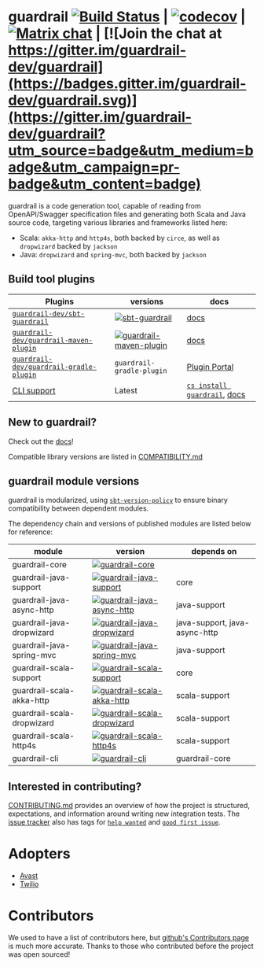 guardrail [![Build Status](https://github.com/guardrail-dev/guardrail/workflows/CI/badge.svg)](https://github.com/guardrail-dev/guardrail/actions?query=workflow%3A%22CI%22) | [![codecov](https://codecov.io/gh/guardrail-dev/guardrail/branch/master/graph/badge.svg?token=ssLYYkVBgv)](https://codecov.io/gh/guardrail-dev/guardrail) | [![Matrix chat](https://img.shields.io/matrix/guardrail:matrix.org.svg?label=matrix&server_fqdn=matrix.org)](https://matrix.to/#/#guardrail:matrix.org) | [![Join the chat at https://gitter.im/guardrail-dev/guardrail](https://badges.gitter.im/guardrail-dev/guardrail.svg)](https://gitter.im/guardrail-dev/guardrail?utm_source=badge&utm_medium=badge&utm_campaign=pr-badge&utm_content=badge)
===

guardrail is a code generation tool, capable of reading from OpenAPI/Swagger specification files and generating both Scala and Java source code, targeting various libraries and frameworks listed here:

- Scala: `akka-http` and `http4s`, both backed by `circe`, as well as `dropwizard` backed by `jackson`
- Java: `dropwizard` and `spring-mvc`, both backed by `jackson`

Build tool plugins
------------------

| Plugins | versions | docs |
|---|---|---|
| [`guardrail-dev/sbt-guardrail`](https://github.com/guardrail-dev/sbt-guardrail) | [![sbt-guardrail](https://maven-badges.herokuapp.com/maven-central/dev.guardrail/sbt-guardrail/badge.svg)](https://search.maven.org/search?q=g:dev.guardrail%20a:sbt-guardrail) | [docs](docs/plugins/sbt.md) |
| [`guardrail-dev/guardrail-maven-plugin`](https://github.com/guardrail-dev/guardrail-maven-plugin) | [![guardrail-maven-plugin](https://maven-badges.herokuapp.com/maven-central/dev.guardrail/guardrail-maven-plugin/badge.svg)](https://search.maven.org/search?q=g:dev.guardrail%20a:guardrail-maven-plugin) | [docs](docs/plugins/maven.md) |
| [`guardrail-dev/guardrail-gradle-plugin`](https://github.com/guardrail-dev/guardrail-gradle-plugin) | `guardrail-gradle-plugin` | [Plugin Portal](https://plugins.gradle.org/plugin/com.twilio.guardrail) | [docs](docs/plugins/gradle.md) |
| [CLI support](./modules/cli) | Latest | [`cs install guardrail`](https://get-coursier.io/docs/cli-install), [docs](docs/plugins/make.md) |

New to guardrail?
---

Check out the [docs](https://guardrail.dev/)!

Compatible library versions are listed in [COMPATIBILITY.md](COMPATIBILITY.md)

guardrail module versions
---

guardrail is modularized, using [`sbt-version-policy`](https://github.com/scalacenter/sbt-version-policy) to ensure binary compatibility between dependent modules.

The dependency chain and versions of published modules are listed below for reference:

| module  | version  | depends on |
|-----|-----|-----|
| guardrail-core | [![guardrail-core](https://maven-badges.herokuapp.com/maven-central/dev.guardrail/guardrail-core_2.12/badge.svg)](https://search.maven.org/search?q=g:dev.guardrail%20a:guardrail-core_2.12) |  |
| guardrail-java-support | [![guardrail-java-support](https://maven-badges.herokuapp.com/maven-central/dev.guardrail/guardrail-java-support_2.12/badge.svg)](https://search.maven.org/search?q=g:dev.guardrail%20a:guardrail-java-support_2.12) | core |
| guardrail-java-async-http | [![guardrail-java-async-http](https://maven-badges.herokuapp.com/maven-central/dev.guardrail/guardrail-java-async-http_2.12/badge.svg)](https://search.maven.org/search?q=g:dev.guardrail%20a:guardrail-java-async-http_2.12) | java-support |
| guardrail-java-dropwizard | [![guardrail-java-dropwizard](https://maven-badges.herokuapp.com/maven-central/dev.guardrail/guardrail-java-dropwizard_2.12/badge.svg)](https://search.maven.org/search?q=g:dev.guardrail%20a:guardrail-java-dropwizard_2.12) | java-support, java-async-http |
| guardrail-java-spring-mvc | [![guardrail-java-spring-mvc](https://maven-badges.herokuapp.com/maven-central/dev.guardrail/guardrail-java-spring-mvc_2.12/badge.svg)](https://search.maven.org/search?q=g:dev.guardrail%20a:guardrail-java-spring-mvc_2.12) | java-support |
| guardrail-scala-support | [![guardrail-scala-support](https://maven-badges.herokuapp.com/maven-central/dev.guardrail/guardrail-scala-support_2.12/badge.svg)](https://search.maven.org/search?q=g:dev.guardrail%20a:guardrail-scala-support_2.12) | core |
| guardrail-scala-akka-http | [![guardrail-scala-akka-http](https://maven-badges.herokuapp.com/maven-central/dev.guardrail/guardrail-scala-akka-http_2.12/badge.svg)](https://search.maven.org/search?q=g:dev.guardrail%20a:guardrail-scala-akka-http_2.12) | scala-support |
| guardrail-scala-dropwizard | [![guardrail-scala-dropwizard](https://maven-badges.herokuapp.com/maven-central/dev.guardrail/guardrail-scala-dropwizard_2.12/badge.svg)](https://search.maven.org/search?q=g:dev.guardrail%20a:guardrail-scala-dropwizard_2.12) | scala-support |
| guardrail-scala-http4s | [![guardrail-scala-http4s](https://maven-badges.herokuapp.com/maven-central/dev.guardrail/guardrail-scala-http4s_2.12/badge.svg)](https://search.maven.org/search?q=g:dev.guardrail%20a:guardrail-scala-http4s_2.12) | scala-support |
| guardrail-cli | [![guardrail-cli](https://maven-badges.herokuapp.com/maven-central/dev.guardrail/guardrail-cli_2.12/badge.svg)](https://search.maven.org/search?q=g:dev.guardrail%20a:guardrail-cli_2.12) | guardrail-core |

Interested in contributing?
---

[CONTRIBUTING.md](CONTRIBUTING.md) provides an overview of how the project is structured, expectations, and information around writing new integration tests.
The [issue tracker](https://github.com/guardrail-dev/guardrail/issues) also has tags for [`help wanted`](https://github.com/guardrail-dev/guardrail/issues?q=is%3Aissue+is%3Aopen+label%3A%22help+wanted%22) and [`good first issue`](https://github.com/guardrail-dev/guardrail/issues?q=is%3Aissue+is%3Aopen+label%3A%22good+first+issue%22).

Adopters
========

- [Avast](https://www.avast.com/)
- [Twilio](https://www.twilio.com/)

Contributors
============

We used to have a list of contributors here, but [github's Contributors page](https://github.com/guardrail-dev/guardrail/graphs/contributors) is much more accurate. Thanks to those who contributed before the project was open sourced!
